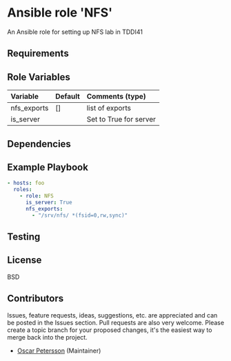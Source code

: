 # Ansible role 'NFS'

An Ansible role for setting up NFS lab in TDDI41

## Requirements

## Role Variables
| Variable                       | Default                          | Comments (type)  |
| :---                           | :---                             | :---             |
| nfs_exports | [] | list of exports |
| is_server | | Set to True for server |
## Dependencies

## Example Playbook
```Yaml
- hosts: foo
  roles:
    - role: NFS
      is_server: True
      nfs_exports:
        - "/srv/nfs/ *(fsid=0,rw,sync)" 
```

## Testing

## License

BSD

## Contributors

Issues, feature requests, ideas, suggestions, etc. are appreciated and can be posted in the Issues section. Pull requests are also very welcome. Please create a topic branch for your proposed changes, it's the easiest way to merge back into the project.

- [Oscar Petersson](https://github.com/oscpe262/) (Maintainer)
